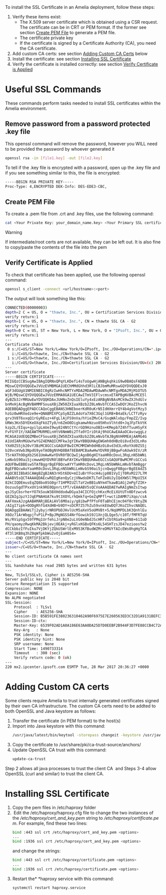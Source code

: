 To install the SSL Certificate in an Amelia deployment, follow these steps:
1.  Verify these items exist:
    -   The X.509 server certificate which is obtained using a CSR request. The certificate can be in CRT or PEM format. If the former see section [Create PEM File](#SSLInstallationGuide-CreatePEM) to generate a PEM file.
    -   The certificate private key
    -   If the certificate is signed by a Certificate Authority (CA), you need the CA certificate.
2.  Add custom CA certs: see section [Adding Custom CA Certs](#SSLInstallationGuide-AddCustomCert) below
3.  Install the certificate: see section [Installing SSL Certificate](#SSLInstallationGuide-InstallSSLCert)
4.  Verify the certificate is installed correctly: see section [Verify Certificate is Applied](#SSLInstallationGuide-VerifyCert)
# Useful SSL Commands
These commands perform tasks needed to install SSL certificates within the Amelia environment.
## Remove password from a password protected .key file
This openssl command will remove the password, however you WILL need to be provided the password by whoever generated it
``` bash
openssl rsa -in [file1.key] -out [file2.key]
```
To tell if the .key file is encrypted with a password, open up the .key file and if you see something similar to this, the file is encrypted:
``` bash
-----BEGIN RSA PRIVATE KEY-----
Proc-Type: 4,ENCRYPTED DEK-Info: DES-EDE3-CBC,
```
## Create PEM File
To create a .pem file from .crt and .key files, use the following command:
``` bash
cat <Your Private Key: your_domain_name.key> <Your Primary SSL certificate: your_domain_name.crt> <Your Intermediate certificate: DigiCertCA.crt> <Your Root certificate: TrustedRoot.crt> > <filename.pem>
```
> [!warning]  
>
> If intermediate/root certs are not available, they can be left out. It is also fine to copy/paste the contents of the file into the pem

## Verify Certificate is Applied
To check that certificate has been applied, use the following openssl command:
``` bash
openssl s_client -connect <url/hostname>:<port>
```
The output will look something like this:
``` bash
CONNECTED(00000003)
depth=2 C = US, O = "thawte, Inc.", OU = Certification Services Division, OU = "(c) 2006 thawte, Inc. - For authorized use only", CN = thawte Primary Root CA
verify return:1
depth=1 C = US, O = "thawte, Inc.", CN = thawte SSL CA - G2
verify return:1
depth=0 C = US, ST = New York, L = New York, O = "IPsoft, Inc.", OU = Operations, CN = *.ipcenter.ipsoft.com
verify return:1
---
Certificate chain
 0 s:/C=US/ST=New York/L=New York/O=IPsoft, Inc./OU=Operations/CN=*.ipcenter.ipsoft.com
   i:/C=US/O=thawte, Inc./CN=thawte SSL CA - G2
 1 s:/C=US/O=thawte, Inc./CN=thawte SSL CA - G2
   i:/C=US/O=thawte, Inc./OU=Certification Services Division/OU=(c) 2006 thawte, Inc. - For authorized use only/CN=thawte Primary Root CA
---
Server certificate
-----BEGIN CERTIFICATE-----
MIIGQzCCBSugAwIBAgIQRNxQPqYLKDefi4sToUgwHjANBgkqhkiG9w0BAQsFADBB
MQswCQYDVQQGEwJVUzEVMBMGA1UEChMMdGhhd3RlLCBJbmMuMRswGQYDVQQDExJ0
aGF3dGUgU1NMIENBIC0gRzIwHhcNMTYxMDA2MDAwMDAwWhcNMTgxMDA2MjM1OTU5
WjB/MQswCQYDVQQGEwJVUzERMA8GA1UECAwITmV3IFlvcmsxETAPBgNVBAcMCE5l
dyBZb3JrMRUwEwYDVQQKDAxJUHNvZnQsIEluYy4xEzARBgNVBAsMCk9wZXJhdGlv
bnMxHjAcBgNVBAMMFSouaXBjZW50ZXIuaXBzb2Z0LmNvbTCCASIwDQYJKoZIhvcN
AQEBBQADggEPADCCAQoCggEBANS3HNEboerKdR0uKrN5IdHXmrrQY4b4gVotMzy3
hzGz0wHRXedze9e+QNABMIXPCpSyBZZLAdoYa7X6C3Gql1GRB+B4aEk/LCTfzRyv
grv3V8T6xxqQ1rGyREuz+4FgLlAjFS9nVa/hYieZMvC4/GsqWAlxbp/FmpZZ/Ivp
URWs3Kn5DYEKeOXqFkUZTy0/n6ZmO0DigkamwhNzuo05HhxVlhtd0+JqJFpTkVtK
kzp2L/EIqu+qyilpLmUeI9wy824NtCtYcrGQ9HznuOBIn+KMepb7Z4hfTuuHSyFX
FvFGYF1Y/XAEAWTMURMELnHtV6NmW0i2Tfa9YIriOtAj9hUCAwEAAaOCAvcwggLz
MCAGA1UdEQQZMBeCFSouaXBjZW50ZXIuaXBzb2Z0LmNvbTAJBgNVHRMEAjAAMG4G
A1UdIARnMGUwYwYGZ4EMAQICMFkwJgYIKwYBBQUHAgEWGmh0dHBzOi8vd3d3LnRo
YXd0ZS5jb20vY3BzMC8GCCsGAQUFBwICMCMMIWh0dHBzOi8vd3d3LnRoYXd0ZS5j
b20vcmVwb3NpdG9yeTAOBgNVHQ8BAf8EBAMCBaAwHwYDVR0jBBgwFoAUwk9IV/zR
T5rAXTh9DgXb2S61UmAwKwYDVR0fBCQwIjAgoB6gHIYaaHR0cDovL3RqLnN5bWNi
LmNvbS90ai5jcmwwHQYDVR0lBBYwFAYIKwYBBQUHAwEGCCsGAQUFBwMCMFcGCCsG
AQUFBwEBBEswSTAfBggrBgEFBQcwAYYTaHR0cDovL3RqLnN5bWNkLmNvbTAmBggr
BgEFBQcwAoYaaHR0cDovL3RqLnN5bWNiLmNvbS90ai5jcnQwggF8BgorBgEEAdZ5
AgQCBIIBbASCAWgBZgB2AN3rHSt6DU+mIIuBrYFocH4ujp0B1VyIjT0RxM227L7M
AAABV5sQCT4AAAQDAEcwRQIgKenQyCzjVNwdoDKTLTeFZe8UJyIQdXW5l7MpUI5X
82kCIQDEmusEqZQ8bo8SG0gr71HPMIUZlTaY2eBB1uNYm4TkawB1AGj2mPgfZIK+
OozuuSgdTPxxUV1nk9RE0QpnrLtPT/vEAAABV5sQCVoAAAQDAEYwRAIgNmZsItwp
qsJSyCbsrhe+YO7kSouW38XHddodwDGya34CICFOjchKxcMcEiXUtUTn0Dfzwcv6
GEZAIgJpzYJJqEPNAHUA7ku9t3XOYLrhQmkfq+GeZqMPfl+wctiDAMR7iXqo/csA
AAFXmxAJzgAABAMARjBEAiAVl6MOaiy/g8ibwPfPfoF0TaBhCEjmc04f0cY8tyZN
/AIgI7ipk+OODgRhfG4XdHB+b9DY+sDCM7ZS7hZu59vnkEUwDQYJKoZIhvcNAQEL
BQADggEBAAWiTj2ybyjrNROPbDJHvlUcM5aXeV5oUMVBt+5/NqUMPDLbK3QnhlEu
X6Oz71ArWbqpjfvP1LP+BpJMgNGSS4NrfGowikS9J1XnjQLQge5/c10T/fMFRTqU
Ws/RVipSgx59fPMq1UrfehiJrpN0e2uLVG0eNbdJScHRfvIbtRGa9+pXN8+61IoD
PH/qaomyzRwqKkMA2Bkjevj0EAkj+yRGlxKGBxQFKs6L54SHTzsJD47ezioosYw2
dCCkbbzIfFuIku7VjDKYjZQkUSWrlExM953KfBudWZMreDMUYfAIcEWs0hgHgTCA
4T3l1KB8q3hZ0qWfpkbWu2vOjEaH8S4=
-----END CERTIFICATE-----
subject=/C=US/ST=New York/L=New York/O=IPsoft, Inc./OU=Operations/CN=*.ipcenter.ipsoft.com
issuer=/C=US/O=thawte, Inc./CN=thawte SSL CA - G2
---
No client certificate CA names sent
---
SSL handshake has read 2985 bytes and written 631 bytes
---
New, TLSv1/SSLv3, Cipher is AES256-SHA
Server public key is 2048 bit
Secure Renegotiation IS supported
Compression: NONE
Expansion: NONE
No ALPN negotiated
SSL-Session:
    Protocol  : TLSv1
    Cipher    : AES256-SHA
    Session-ID: B5B591FE380236310462A90F6975E7E260563ED3C32D1A9131BEFC3253B92E15
    Session-ID-ctx:
    Master-Key: 6539F02AD1A0A186E63AA0DA25D7D0EEBF2B944F3D7FE88CCB4C72A06C4171A9650C346A96159320B1FE45F5A482534B
    Key-Arg   : None
    PSK identity: None
    PSK identity hint: None
    SRP username: None
    Start Time: 1490733314
    Timeout   : 300 (sec)
    Verify return code: 0 (ok)
---
220 mx2.ipcenter.ipsoft.com ESMTP Tue, 28 Mar 2017 20:36:27 +0000
```
# Adding Custom CA certs
Some clients require Amelia to trust internally generated certificates signed by their own CA infrastructure. The custom CA certs need to be addted to both OpenSSL and Java keystore as follows:
1.  Transfer the certificate (in PEM format) to the host(s)
2.  Import into Java keystore with this command:
    ``` bash
    /usr/java/latest/bin/keytool -storepass changeit -keystore /usr/java/latest/jre/lib/security/cacerts -alias "workit rootca" -import -file /tmp/WorkITRootCA.pem
    ```
3.  Copy the certificate to /usr/share/pki/ca-trust-source/anchors/
4.  Update OpenSSL CA trust with this command:
    ``` bash
    update-ca-trust
    ```
Step 2 allows all java processes to trust the client CA  and Steps 3-4 allow OpenSSL (curl and similar) to trust the client CA.
# Installing SSL Certificate
1.  Copy the pem files in /etc/haproxy folder
2.   Edit the /etc/haproxy/haproxy.cfg file to change the two instances of the */etc/haproxy/cert_and_key.pem* string to */etc/haproxy/certificate.pem*. For example, find these two lines:  
    ``` bash
    bind :443 ssl crt /etc/haproxy/cert_and_key.pem <options>
    ...
    bind :1936 ssl crt /etc/haproxy/cert_and_key.pem <options>
    ```
    and change the strings:
    ``` bash
    bind :443 ssl crt /etc/haproxy/certificate.pem <options>
    ...
    bind :1936 ssl crt /etc/haproxy/certificate.pem <options>
    ```
3.  Restart the* *haproxy service with this command:
    ``` bash
    systemctl restart haproxy.service
    ```
